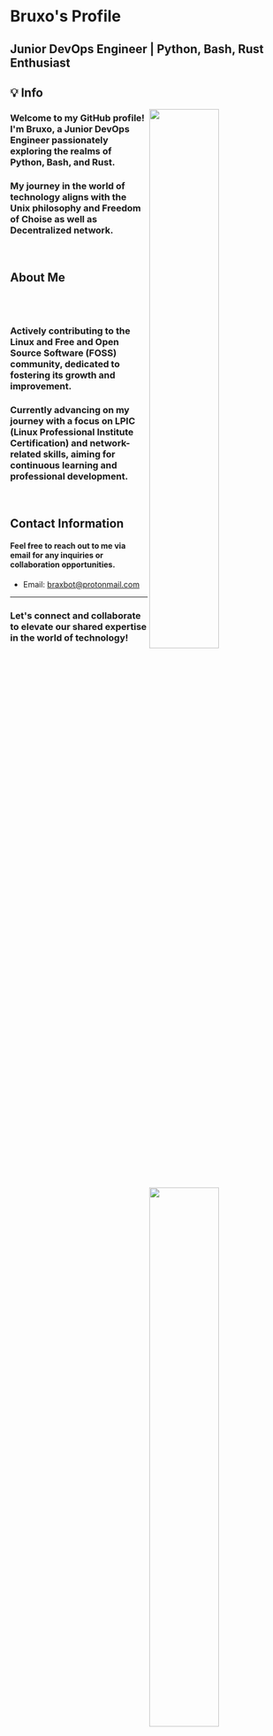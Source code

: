 # Bruxo's Profile
## Junior DevOps Engineer | Python, Bash, Rust Enthusiast

## 💡 Info


<a href="https://github.com/agam778">
  <img align="right" width="50%" src="https://github-readme-stats.vercel.app/api?username=voidbruxo&theme=dark&show_icons=true)">
  <img align="right" width="50%" src="https://github-readme-streak-stats.herokuapp.com/?user=voidbruxo&theme=dark">
</a>


### Welcome to my GitHub profile! I'm Bruxo, a Junior DevOps Engineer passionately exploring the realms of Python, Bash, and Rust. 
### My journey in the world of technology aligns with the Unix philosophy and Freedom of Choise as well as Decentralized network.
<br>

## About Me

</br>
<br>

### Actively contributing to the Linux and Free and Open Source Software (FOSS) community, dedicated to fostering its growth and improvement.
### Currently advancing on my journey with a focus on LPIC (Linux Professional Institute Certification) and network-related skills, aiming for continuous learning and professional development.

</br>

## Contact Information

#### Feel free to reach out to me via email for any inquiries or collaboration opportunities.

- Email: braxbot@protonmail.com

---------------------------------------------------------------------------------------------------------------------------------------------------------------------------------------------------
### Let's connect and collaborate to elevate our shared expertise in the world of technology!
